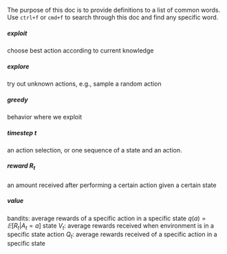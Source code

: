 The purpose of this doc is to provide definitions to a list of common words. Use `ctrl+f` or `cmd+f` to search through this doc and find any specific word.

##### exploit
choose best action according to current knowledge
##### explore
try out unknown actions, e.g., sample a random action
##### greedy
behavior where we exploit
##### timestep $t$
an action selection, or one sequence of a state and an action.
##### reward $R_t$
an amount received after performing a certain action given a certain state
##### value
bandits: average rewards of a specific action in a specific state $q(a) = 𝔼[R_t | A_t = a]$
state $V_t$: average rewards received when environment is in a specific state
action $Q_t$: average rewards received of a specific action in a specific state
